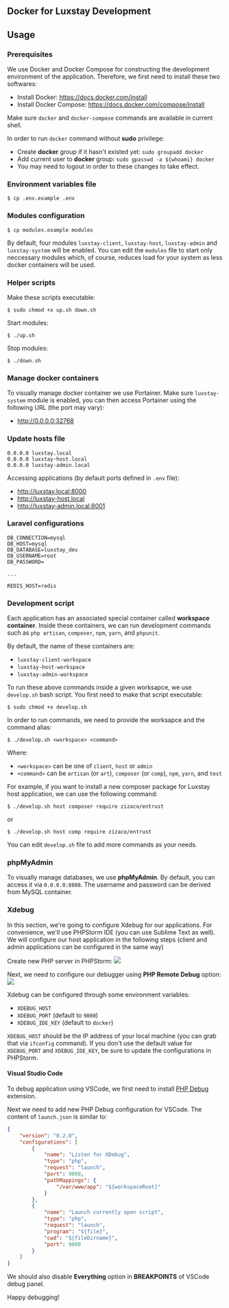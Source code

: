 ## Docker for Luxstay Development

## Usage
### Prerequisites
We use Docker and Docker Compose for constructing the development environment of the application. Therefore, we first need to install these two softwares:

- Install Docker: https://docs.docker.com/install
- Install Docker Compose: https://docs.docker.com/compose/install

Make sure `docker` and `docker-compose` commands are available in current shell.

In order to run `docker` command without **sudo** privilege:
- Create **docker** group if it hasn't existed yet: `sudo groupadd docker`
- Add current user to **docker** group: `sudo gpasswd -a ${whoami} docker`
- You may need to logout in order to these changes to take effect.

### Environment variables file
```
$ cp .env.example .env
```

### Modules configuration
```
$ cp modules.example modules
```

By default, four modules `luxstay-client`, `luxstay-host`, `luxstay-admin` and  `luxstay-system` will be enabled.
You can edit the `modules` file to start only neccessary modules which, of course, reduces load for your system as less docker containers will be used.

### Helper scripts
Make these scripts executable:
```
$ sudo chmod +x up.sh down.sh
```

Start modules:
```
$ ./up.sh
```

Stop modules:
```
$ ./down.sh
```

### Manage docker containers
To visually manage docker container we use Portainer.
Make sure `luxstay-system` module is enabled, you can then access Portainer using the following URL (the port may vary):

- http://0.0.0.0:32768

### Update hosts file
```
0.0.0.0 luxstay.local
0.0.0.0 luxstay-host.local
0.0.0.0 luxstay-admin.local
```

Accessing applications (by default ports defined in `.env` file):
- http://luxstay.local:8000
- http://luxstay-host.local
- http://luxstay-admin.local:8001

### Laravel configurations
```
DB_CONNECTION=mysql
DB_HOST=mysql
DB_DATABASE=luxstay_dev
DB_USERNAME=root
DB_PASSWORD=

...

REDIS_HOST=redis
```

### Development script
Each application has an associated special container called **workspace container**. Inside these containers, we can
run development commands such as `php artisan`, `composer`, `npm`, `yarn`, and `phpunit`.

By default, the name of these containers are:
- `luxstay-client-workspace`
- `luxstay-host-workspace`
- `luxstay-admin-workspace`

To run these above commands inside a given worksapce, we use `develop.sh` bash script. You first need to make that script executable:
```
$ sudo chmod +x develop.sh
```

In order to run commands, we need to provide the worksapce and the command alias:
```
$ ./develop.sh <workspace> <command>
```
Where:
- `<workspace>` can be one of `client`, `host` or `admin`
- `<command>` can be `artisan` (or `art`), `composer` (or `comp`), `npm`, `yarn`, and `test`

For example, if you want to install a new composer package for Luxstay host application, we can use the following command:
```
$ ./develop.sh host composer require zizaco/entrust
```
or
```
$ ./develop.sh host comp require zizaco/entrust
```

You can edit `develop.sh` file to add more commands as your needs.


### phpMyAdmin
To visually manage databases, we use **phpMyAdmin**. By default, you can access it via `0.0.0.0:8888`.
The username and password can be derived from MySQL container.


### Xdebug
In this section, we're going to configure Xdebug for our applications. For convenience, we'll use PHPStorm IDE (you can use Sublime Text as well).
We will configure our host application in the following steps (client and admin applications can be configured in the same way)

Create new PHP server in PHPStorm:
![](images/phpstorm_php_server.png)

Next, we need to configure our debugger using **PHP Remote Debug** option:
![](images/phpstorm_remote_debug.png)

Xdebug can be configured through some environment variables:
- `XDEBUG_HOST`
- `XDEBUG_PORT` (default to `9000`)
- `XDEBUG_IDE_KEY` (default to `docker`)

`XDEBUG_HOST` should be the IP address of your local machine (you can grab that via `ifconfig` command). If you don't use the default
value for `XDEBUG_PORT` and `XDEBUG_IDE_KEY`, be sure to update the configurations in PHPStorm.

#### Visual Studio Code
To debug application using VSCode, we first need to install [PHP Debug](https://marketplace.visualstudio.com/items?itemName=felixfbecker.php-debug) extension.

Next we need to add new PHP Debug configuration for VSCode. The content of `launch.json` is similar to:

```json
{
    "version": "0.2.0",
    "configurations": [
        {
            "name": "Listen for XDebug",
            "type": "php",
            "request": "launch",
            "port": 9000,
            "pathMappings": {
                "/var/www/app": "${workspaceRoot}"
            }
        },
        {
            "name": "Launch currently open script",
            "type": "php",
            "request": "launch",
            "program": "${file}",
            "cwd": "${fileDirname}",
            "port": 9000
        }
    ]
}
```

We should also disable **Everything** option in **BREAKPOINTS** of VSCode debug panel.

Happy debugging!
